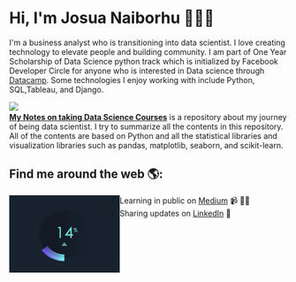 # Hi, I'm Josua Naiborhu 👋🏾‍💻

I'm a business analyst who is transitioning into data scientist. I love creating technology to elevate people and building community. I am part of One Year Scholarship of Data Science python track which is initialized by Facebook Developer Circle for anyone who is interested in Data science through [Datacamp](https://www.datacamp.com/profile/josuanaiborhu94). Some technologies I enjoy working with include Python, SQL,Tableau, and Django.

![](https://img.shields.io/badge/Scientific_Python-Volume_I-orange?style=flat)  
[**My Notes on taking Data Science Courses**](https://github.com/naiborhujosua/MyNotes-for-Data-Science-Workshop) is a repository  about my journey of being data scientist. I try to summarize all the contents in this repository. All of the contents are based on Python and all the statistical libraries and visualization libraries such as pandas, matplotlib, seaborn, and scikit-learn.
## Find me around the web 🌎: 


<img align="left" width="200" height="140" src="https://github.com/naiborhujosua/naiborhujosua/blob/master/giphy.gif"></a>
- Learning in public on <a href="https://medium.com/@naiborhujosua">Medium</a> 📹 ✍🏾
- Sharing updates on <a href="https://www.linkedin.com/in/josuanaiborhu/">LinkedIn</a> 💼
